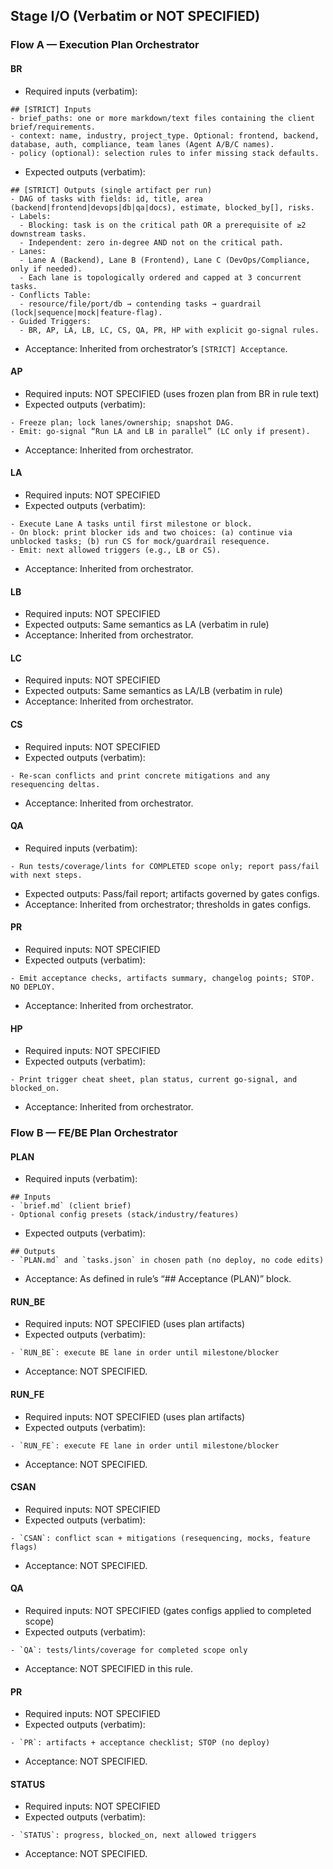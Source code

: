 ## Stage I/O (Verbatim or NOT SPECIFIED)

### Flow A — Execution Plan Orchestrator

#### BR
- Required inputs (verbatim):
```
## [STRICT] Inputs
- brief_paths: one or more markdown/text files containing the client brief/requirements.
- context: name, industry, project_type. Optional: frontend, backend, database, auth, compliance, team lanes (Agent A/B/C names).
- policy (optional): selection rules to infer missing stack defaults.
```
- Expected outputs (verbatim):
```
## [STRICT] Outputs (single artifact per run)
- DAG of tasks with fields: id, title, area (backend|frontend|devops|db|qa|docs), estimate, blocked_by[], risks.
- Labels:
  - Blocking: task is on the critical path OR a prerequisite of ≥2 downstream tasks.
  - Independent: zero in-degree AND not on the critical path.
- Lanes:
  - Lane A (Backend), Lane B (Frontend), Lane C (DevOps/Compliance, only if needed).
  - Each lane is topologically ordered and capped at 3 concurrent tasks.
- Conflicts Table:
  - resource/file/port/db → contending tasks → guardrail (lock|sequence|mock|feature-flag).
- Guided Triggers:
  - BR, AP, LA, LB, LC, CS, QA, PR, HP with explicit go-signal rules.
```
- Acceptance: Inherited from orchestrator’s `[STRICT] Acceptance`.

#### AP
- Required inputs: NOT SPECIFIED (uses frozen plan from BR in rule text)
- Expected outputs (verbatim):
```
- Freeze plan; lock lanes/ownership; snapshot DAG.
- Emit: go-signal “Run LA and LB in parallel” (LC only if present).
```
- Acceptance: Inherited from orchestrator.

#### LA
- Required inputs: NOT SPECIFIED
- Expected outputs (verbatim):
```
- Execute Lane A tasks until first milestone or block.
- On block: print blocker ids and two choices: (a) continue via unblocked tasks; (b) run CS for mock/guardrail resequence.
- Emit: next allowed triggers (e.g., LB or CS).
```
- Acceptance: Inherited from orchestrator.

#### LB
- Required inputs: NOT SPECIFIED
- Expected outputs: Same semantics as LA (verbatim in rule)
- Acceptance: Inherited from orchestrator.

#### LC
- Required inputs: NOT SPECIFIED
- Expected outputs: Same semantics as LA/LB (verbatim in rule)
- Acceptance: Inherited from orchestrator.

#### CS
- Required inputs: NOT SPECIFIED
- Expected outputs (verbatim):
```
- Re-scan conflicts and print concrete mitigations and any resequencing deltas.
```
- Acceptance: Inherited from orchestrator.

#### QA
- Required inputs (verbatim):
```
- Run tests/coverage/lints for COMPLETED scope only; report pass/fail with next steps.
```
- Expected outputs: Pass/fail report; artifacts governed by gates configs.
- Acceptance: Inherited from orchestrator; thresholds in gates configs.

#### PR
- Required inputs: NOT SPECIFIED
- Expected outputs (verbatim):
```
- Emit acceptance checks, artifacts summary, changelog points; STOP. NO DEPLOY.
```
- Acceptance: Inherited from orchestrator.

#### HP
- Required inputs: NOT SPECIFIED
- Expected outputs (verbatim):
```
- Print trigger cheat sheet, plan status, current go-signal, and blocked_on.
```
- Acceptance: Inherited from orchestrator.

### Flow B — FE/BE Plan Orchestrator

#### PLAN
- Required inputs (verbatim):
```
## Inputs
- `brief.md` (client brief)  
- Optional config presets (stack/industry/features)
```
- Expected outputs (verbatim):
```
## Outputs
- `PLAN.md` and `tasks.json` in chosen path (no deploy, no code edits)
```
- Acceptance: As defined in rule’s “## Acceptance (PLAN)” block.

#### RUN_BE
- Required inputs: NOT SPECIFIED (uses plan artifacts)
- Expected outputs (verbatim):
```
- `RUN_BE`: execute BE lane in order until milestone/blocker  
```
- Acceptance: NOT SPECIFIED.

#### RUN_FE
- Required inputs: NOT SPECIFIED (uses plan artifacts)
- Expected outputs (verbatim):
```
- `RUN_FE`: execute FE lane in order until milestone/blocker  
```
- Acceptance: NOT SPECIFIED.

#### CSAN
- Required inputs: NOT SPECIFIED
- Expected outputs (verbatim):
```
- `CSAN`: conflict scan + mitigations (resequencing, mocks, feature flags)  
```
- Acceptance: NOT SPECIFIED.

#### QA
- Required inputs: NOT SPECIFIED (gates configs applied to completed scope)
- Expected outputs (verbatim):
```
- `QA`: tests/lints/coverage for completed scope only  
```
- Acceptance: NOT SPECIFIED in this rule.

#### PR
- Required inputs: NOT SPECIFIED
- Expected outputs (verbatim):
```
- `PR`: artifacts + acceptance checklist; STOP (no deploy)  
```
- Acceptance: NOT SPECIFIED.

#### STATUS
- Required inputs: NOT SPECIFIED
- Expected outputs (verbatim):
```
- `STATUS`: progress, blocked_on, next allowed triggers
```
- Acceptance: NOT SPECIFIED.

